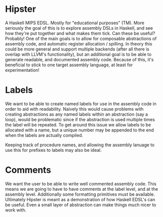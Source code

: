 # Hipster
A Haskell MIPS EDSL. Mostly for "educational purposes" (TM). More seriously the goal of this is to explore assembly DSLs in Haskell, and see how they're put together and what makes them tick. Can these be useful? Probably! One of the main goals is to allow for composable abstractions of assembly code, and automatic register allocation / spilling. In theory this could be more general and support multiple backends (after all there is overlap with LLVM's functionality), but an additional goal is to be able to generate readable, and documented assembly code. Because of this, it's beneficial to stick to one target assembly language, at least for experimentation!

# Labels
We want to be able to create named labels for use in the assembly code in order to aid with readability. Naively this would cause problems with creating abstractions as any named labels within an abstraction (say a loop), would be problematic since if the abstraction is used multiple times the label will be repeated. To get around this issue we allow labels to be allocated with a name, but a unique number may be appended to the end when the labels are actually compiled.

Keeping track of procedure names, and allowing the assembly lanuage to use this for prefixes to labels may also be ideal.

# Comments
We want the user to be able to write well commented assembly code. This means we are going to have to have comments at the label level, and at the assembly level. Additionally some formatting primitives must be available.
Ultimately Hipster is meant as a demonstration of how Haskell EDSL's can be useful. Even a small layer of abstraction can make things much nicer to work with.
